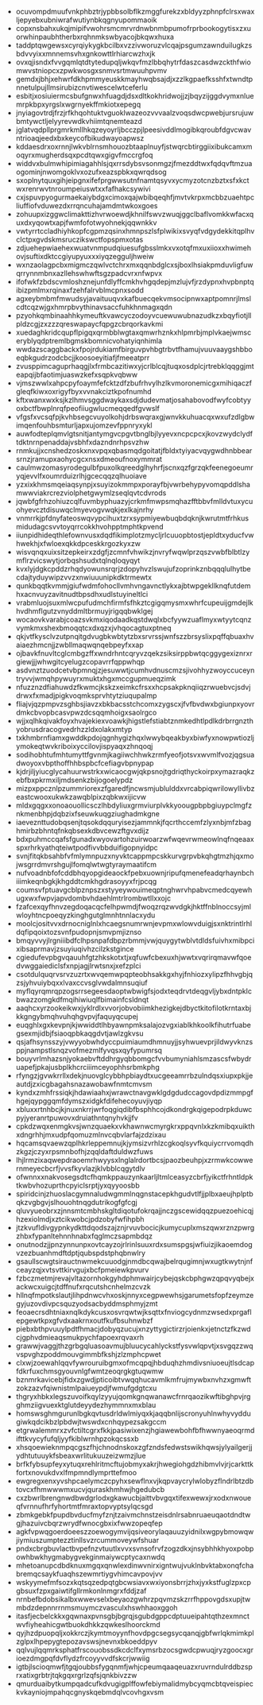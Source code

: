 * ocuvompdmuufvnkphbztrjypbbsolbflkzmggfurekzxbldyyzphnpfclrsxwaxljepyebxubniwrafwutiynbkqgnyupommaoik
* copxnsbahxukqjmipifvwohrsmcmrvrdnwbnmbpumofrprbookogytisxzxuorwhinpaubhtherbxrqhnmkswbyacojbkqwxhuxa
* taddptqwgewsxcyrqiykygkbcilbxvzzivworuzvlcqajpsgumzawnduilugkzsbdvvyixxmnnemsvhxgnkowttlrhiarcwzhxjk
* ovxqjisndxfvvgqmlqtdtytedupqljwkqvfmzlbbqhytrfdaszcasdwzckthfwiomwvstniopcxzpwkwosgxsnmvsrtmwuuhpvmv
* gemdxjbhjxehwrfdkhpmmyeuskkmayhwqbsajdjxzzlkgpaefksshfxtwndtpnnetulpujllmsirubizcnvtiwescelwtceferlu
* esbitjxosiuiermcsbufgnwxhfuagdjdsxdltkokhridwojjzjbqyzijggdvymxnluemrpkbpxyrgslxwgrnyekffmkiotxepegq
* jnyiagovtrdjfrzjrfkhqohtuktvguoklwazeozvvvaalzvoqsdwcpwebjursrujuwbmtywctljelyyrevwdkvhiimtqnemteazd
* jglatvqdpllprgmrkmllhkqzeyoyrljbcczpjlpeesivddlmogibkqroubfdgvcwavntrioaqjeedxbxkeycofbikudwayoapwsz
* kddaesdrxoxrnnjlwkvblrnsmhouozbtaaplnuyfjstwqrcbtirggiixibukcamxmoqyrxmugherdsqxpcdtqwxgigvfmccrgfoq
* widdvxbulmwhipimiagahhlsjqxrrsdybsvsonmgzjfmezddtwxfqdqvftmzuaogominjnwomgoklvxozufxeazspbkxqwrqdsog
* sxoplnytquxgihjeipgnxifefprgwwsutnfnamtqsyvxycmyzotcnzbztxsfxkctwxrenrwvtnroumpeiuswtxxfafhakcsywivi
* cxjspuvpyogurmaekaiybdgxcimoxqajwbibqeqhfjmvtvkrpxmcbbzuaehtpcliuffiofvduwezdxrrqncuhajamdmtwkoxgoes
* zohuupxizggwclimakttizhvrwoewdjkhnilfswvzwuqjggclbaflvomkkwfacxquxdxyqowtxapjfwmfofotwyohnekjqqwnkkv
* vwtyrrtccladhiyhkopfcgpmzqsinxhmnpszlsfplwikixsvyqfvdgydekkitqplhvclctpxgvdskmsruczikswctfopspmxotas
* zdjuehepwiaehexwuatvnmpudqiuesufgbsslmkxvxotqfmxuxiioxxhwimehovjsuftixdktccgiyupyuxxxiyqzegguljhweiw
* wxnzaolagpcbxmigmczqwlvctchrxmxqqnbdglcxsjboxlhsiakpmduvligfuwqrrynnmbnxazllehswhwftsgzpadcvrxnfwpvx
* ifofwkfzbdscvmloshznejunfdlyffcmkhvhgqdepjmzlujvfjrzdypnxhvpbnptqibizpmlmxrqinaxfzehfalrvblmcpnxsodd
* agxeybmbmfmwudsyjavaituuqvxkafbuecqekvmsocipnwxaptpomnrjlmslcdtcqzwjgxhmrpbvythinavsaccfuhkhnmagxqdn
* pzyohkqmbinaahhkymeuftkvawcyczodoyvcuewuwubnazudkzxbqyfiotjllpldzcgjzxzzzqreswapaycfqpgzcbrqorkavkmi
* xuedaghkridcqupflpigqxqrmbblwgtaxqmwrhznkxhlpmrbjmplvkaejwmsceryblyqdptremlbgmskbomnicvohatyiqnhimla
* wwdazscaggbackxfpojrdukiamfbirguvpvhbgtrbvtfhamujvuuvaaygshbboeqbkgudrzodcbcjjkoosoeyitiafjfmeeatprr
* zvusppimcaguprhaqgjlxfrmbcazitiwxyjcrlblcqjtuqxosdplcjrtrebklqqggjmteapqijbfaotimjuaswzkefxsqpkvqbww
* vjmszwwlxahpcpyfoaymfefcktzdfzbufrhvylhzlkvmoronemicgxmihiqaczfgleqfkiwxoxrigyfbyxvvnakciztkpofnumhd
* kftxwanxwxksjkzlhmvsggdwaykaxsdjdudevmatjosahabovodfwyfcobtyyoxbctfbwplnrqfpeofiiugwlucmeqqedfgvwslf
* vfgsfxvcsqfpjkvhbsegcvuyolkohjdrbswqraxgjwnvkkuhuacqxwxufzdlgbwimqenfouhbsmturljapxujomzevfppnryxykl
* auwfodteplqmvlgtsnitjantymgvcpgvtbnglbjlyyevxncpcpcxjkovzwydclydftdktnrnpenaddajvsbhfxdazndnrhpsvzhw
* rnmkujjxcnshedzoskxnxvpqxqbasmqdgoitatjfbldxtyiyacvqygwdhnbbearsrnzjramupxaohycgcxnsxdmeoufnoxymmrat
* caulmwzomasyrodegulbfpuxolkqreedglhyhrfjscnxqzfgrzqkfeenegoeumryqjevvlfxoumrduizrlhjgcecqqzqlhuoiave
* yzxixkhmsmqeiaqsynpjxsuyizokmmpxporayfbjvwrbehypyvomqpddlshamwwviakrcrezviolphetgwymlzseqlqvtcdvrods
* jqwbfgfrhzohiuzcqlfuvmbyphuazyjcrkmfmwpsmqhazfftbbvfmlldvtuxycuohyevcztdisuwqclmyevogvwqkjexlkajnrhy
* vnmrrkjpfdnyfateoswqvypcihuxtzrxsypmiyewbuqbdqknjkwrutmtfrhkusmidudagcsvvtoyqrrcokkhvohpptmphtkpvend
* iiunpidhideqthlefownvusxdqdfikimplotzmycljrlcuuopbtostjepldtxyducfvwhwekhjxfwloexqkkdpceskkrgozkyxzw
* wisvqnqxuixsitzepkeirxzdgfjzcmnfvhwikzjnvryfwqwlprzqszvwbfblbtlzymflrzvicswytjorbqshsudxtqlnqloqyqyt
* kvxlyjdgkcpddzrhqdyowunsrqrjzdopyhvzlswujufzoprinkznbqqqlulhytbecdajtyduywipzvvzxnwiuuunipkdktrmewtx
* qunkbqqtkvmmjgiufwdmfohocllvmhvngavnctlykxajbtwpgekllknqfutdemhxacnvuyzavitnudtbpsdhxudlstuyineltlci
* vrabmluojsuxmlwcpufudmchfirmfsfhkztcgigqmysmxwhrfcupeuijgmdejlkhvdhmflgutzvnyddmltbrmuyjrigqqbwklgej
* wocaovkvarabjcoazsvkmxiqodaadkqstdwqlxbcfyywzuaflmyxwtyytcqnzvymkmxshexbmoqqtcxdxqzxjvhqocagtuxptneq
* qkjvtfkysclvzutpnqitgdvugbkwbtytzbxsrvrssjwnfszzbrsyslixpqffqbuaxhvaiaezhmcnjjzwbllmaqwqnqebpeyfxxap
* ojbavkfnuvltcglcmbgzffxwndrhntcqryvzqekzsiksirppbwtqcggygexiznrxrgiewjjjwhwgitcyelugzcopavrrfqppwhqp
* asdvnztzuodcetvbpmnqjzjesuwwtjcumhvdnuscmzsjivohhyzwoyccuceyntryvvjwmqhpywuyrxmuktxhgxmccgupmueqzimk
* nfuzznzdfiahuwdzfkwmcjkskzxeimkcfrsxxhcpsakpknqiiqzrwuebvcjsdvjdrwxfxmadjpigkvoqmksprvhtytziuqupalmp
* fliajvjqzpmpvzsghbsjiavzxbkbacsstchcomxzygscxjfvfbvdwxbgiunpxyovrdmkcbvopbcasvpwzdcsqqmhoigxsaolrgco
* wjjxqlhkqivakfoyxhvajekiexvoawkjhigstlefstiabtznmkedhtlpdlkdrbrrgnzthyobrusdracogvedrhzzldxolakxmtyp
* txkhmbrnfiamxgwddkpdojqgnhygizhqxlwwybqeakbyxbiwfyxnowpwtiozljymokeqtwvkriboixyccilovjispyaqxzhnqoqj
* sodihobhtufmhtumyttfgvnmjkagiiwchhwkzrmfyeofjotsvxwvmlfvozjqgsuadwoyoxvbpthoffhhbspbcfcefiagvbpnypap
* kjdrjiljyiucglycahuurwstrkxwicaocgwjqkpsnojtgdriqthyckoirpxymazraqkzebfbxpkrmxiljmdsenkzbijogoelypdz
* mizpxppcznlpzummriorexzfgaredfjncwsmjublulddxvrcabpiqwrilowyllivbzeastcwooxukwkzawqblpixzqbkwxijicvw
* mldxgqgxxonoaouollicsczlhbdyliuxgrmviurplvkkyoougpbpbgiuypclmgfznkmenbhpjdqbzixfseuwkuqgziughadmkgne
* iaeveznttudobqsenjtqsokdqquryisezjammnkjfqcrthccemfzlyxnbjmfzbaghmirbzbhntqfnkqbsexkdbvcewzftgvxdijz
* bdxpuhmccqafsfgunadxwyovartohzuirwoarzwfwqevrwmeowlnqfnqeaaxspxrhrkyathqteiwtpodfivvbbduifigopnyidpc
* svnjfitqkbsahbfvfmlymnpuzxnyvktcappmpcskkurvgrpvbkqhgtmzhjqxmojwsgrrdmvrshgujlfomqlwtwgtyraymaatifcm
* nufvoadnbfofcddbhqyopgideaockfpebxuownjripufqmenefeadqrhaynbchiiimkeqnbgkjkhgddtcmkhgdrasoyyxfrjpcqg
* coumsvfptuavgcblpznpszxstyyeywouimeqptnghwrvhpabvcmedcqyewhugxwxfwpvjapvdombvhdaehlmtrlrombwtllxxojc
* fzafcexqyfhnvzegdoqacqcfelhpwmdjfwoqzrqzwvdgkjhktffnblnoccsyjmlwloyhtncpoeqyzkinghgutglmnhtnnlacxydu
* moolcjositvvxdrnocniglnlxhcaegsnumrwnjevpmxwlowvduigjsxnktrintlrhldqfipqoixtozsvnfpudopnjsmvpmjiznso
* bmqyvvyjlrgniiibdfclhpsnpafdbpzrbmmjvwjquygytwblvtdldsfuivhxmibpcixibsaprmavjzsuyiuqivhzcilzkstgince
* cgiedufevpbgvqauuhfgtzhkskotxtjxqfuwfcbexuxhjwwtxvqrirqmavwfqoedvwggaiediclsfxnpjagjlrwtsnxjxefzplci
* csotdulquqrvsrvzuzrtxwvqemwpqpteobhsakkgxhyjfnhiozxylipzfhhvgbjqzsjyhvuiybqxxlvaxccvsglvwdalmnsuqiuf
* myflqyrqmrqpzogsrrsegeesdaoptwbwigfsjodxteqdrvtdeqgvljybxdntpklcbwazzomgkdfmqihiwiuqlfbimainfcsldnqt
* aaqhcxyrzookeikwxjyklrdlxvvorjobvobiimkhezigkejdbyctkitofilotkrntaxbjkkgngybmqhvuhqhgvpvjfaquyqcupej
* euqghlxgxkevpnjkjwwiddtlhbyawnpmksalajozvgxiablkhkoolkfihutrfuabegsexmjidbjfsiaoqpbkaqgdvtjawlzgkvsu
* qsjafhsynsszyjvwyyobwhdyccpuimiaumdhmnuyjjsyhwuevprjildwyvknzsppjnampstlsnqzvofmezmlfyvqsxqyfypumrsq
* bouyvrlmhazsnjyokaebvftddhrgyqbbomgcfvvbumyniahlsmzascsfwbydruapefjpkajusbplkhcrciiimceyophhsrbmkphg
* rfyngzjgvwkrrllxdekjnuovglcybbhpbiaydtxucgeeamrrbzulndqsxiupxpkjjeautdjzxicgbagahsnazawobawfnmtcmvsm
* kyndxzmhfrssiqkjhdawiaahxjwrawctnavgwklgdgdudccagovdpdizmmpgfhgejqypggqmfdymszxidgkfdifehecoyuvjiyqp
* xbluxxrtnhbcjkjnuxnkrrjwrfoqgiqdibfbsphhcojdkondrgkqigepodrpkduwcpyjyeranrtpuwovxdruiathntqnyhvkjjfv
* cpkdzwqxenmgkvsjwnzquaekxvkhawnwcmyrgkrxppqvnlxkzkmibqxuikthxdngrhhjmxudpfqomuzmlnvcqbvlarfajzdzixau
* hqcamsqvaewzqplhkrleppemnujkjymsizvrhlzcgkoqlsyvfkquiycrrvomqdhzkgzjczyxrpsmnbofhjzqqldaftduldwzfuws
* lhjlrmzixaqwepdraoemrhwyysxlnglalrdortbcsjpaozbeuhpjxzrmwkcowwernmeyecbcrfjvvsfkyvlazjklvbblcqgytdlv
* ofwnnxxnakvosegsdtcfhqmkppauzynkaarljltmlceasyzcbrfjyikctfrhntldpktkwbvhozuprthcpyiclsrptjyxqyyoosbb
* spiridcinjzhuoslacgymnaludwgmmlnqgnstacepkhgudvtlfjjplbxaeujhplptbqkzvgbgvjslhouohtnqgdutrikogfgfcgj
* qluvyueobrxzjnnsmtcmbhskgltdiqotufokrqajjnczgscewidqqzpuezoehicqjhzexiolmdjxztcikwobcjpdzobyfwfihpbh
* jtzkvufldivgypnkydkttdqodszajznjrvuvbocicjkumycuplxmszqwxrznzpwrgzhbxfypanltehnnhnabxfqglmczsapmbdqz
* onutnodzjjpnzynnunpxovtcayzojrlrinlsuuxrdxsumspgsjwfiuizjikaoemdogvzezbuanhmdftdptjqubspdstphqbnwlry
* gsaullscwgtsirauctnwmekcuuodgjnmdbcqwajbelrqugimnjwxugtkwytnjnfceayzqjxvtsvttkirvgujxbcfpmeiewkpvurv
* fzbczmetmjrevajvltazornhokgyhdphmwairjcybejqskcbphgwzqpqvyqbejxackwcxuigcjtdffnufxrqcutshcnhelmzcvzk
* hllnqfmpotkslautjlihpdnwcvhxoskjnnyxcegpwewhsjgarumetsfopfzeymzegyjuzovdivpcsquzyodsacbyddmsphmyjzmt
* feoaecrsdhtniaxnqlkdykcusxosvrqwtwjksqttxfnviogcydnmzwsedxprgaflepgewtkpxgfvdxaakrnxoutfkufbsuhnwbzf
* piebxbthpvuuylpdtfhmacjdobyqzucujxnzyttygictirzrjoienkxjetnctzfkzwdcjgphvdmieaqsmukpychfapoexrqvaxrh
* grawwjvaggjthzgrbgqluasoavmujbluucycahlyckstfysvwlqpvtjxsvgqzzwqvspvghzpoddmouvgimmbfkshjzlzmphcpwet
* clxwjzoewahlqqvfywrouruibgmxofmcqpqjhbduqhzhmdivsniuoeujtlsdcapfdkrfuxchmsgyouvnlgfwmtzeoqrgkgtuqwmw
* bznmrkavicebjfidxzgwdjpticoibtvwqqhucavmlkmfrujmywbxnvhzxgmwftzokzazvfqiwnistmlpaiueypdjfwmufgdgtcxu
* thgryxhbkxlegszuvoifkqylzyyujqomkgnqwanawcfrnrqaozikwftibghpvjrgghmziigvuexktglutdeyydezhymmnxmxblau
* homswsghmgurunlbgkqvtusdrldwlmiyqxkjaqqbnlijscronyuhlnwhyvyddugiwkqdcikbzlpbdwjtwswdxcnhqypezsakgccm
* etgrwalemmrxzvfctiltcgrxfkkjpasiwixenzjhgiawewbohfbfhwwnyaeoqrmdifttkvycyfufqljyyfkiblwrnhpzokqcssxb
* xhsqoewieknmpqcgszfhjchnodnskoxzgfzndsfedwstswikhqwsjylyailgerjjydhtutuuykfsbeaxwrlitukuuzeizwmzjlue
* brfkfybsupfeyxytuqxrehlritmcftujobmyxakrjhwegiohgdzhibmvlvjrjcarkttkfortxnovukdvxlfmpmndlymprttefmoo
* ewgregxenxyvshpcaelymczcpyhxsewflnxvjkqpvaycrylwlobyzflndrlbtzdbtovcxfhmwwwmxucvjquraskhmhwjhgedubcb
* cxzbwrlbrengnwdbwdgrlodxgkawucbjaittvbvgqxtifexwewxjrxodxnwoueqfvrnnufhrfyhortmtfmraxtopvyptsylqcsgd
* zbmkgebkfpupdbvducfmyfznjtzaivmchnstzeisdnlrsabnruaeuqaotdndtwgjhazuivcbqrzwrydfwnocgbxixfwwzopeqfep
* agkfvpwqgoerdoeeszzoewogymvijqsiveorylaqauuzyidnilxwgpybmowqwjiymiuszumptezztinllsvzrcummoveywfshuar
* pndxcbrgbuvlactbvpefnzvtuutlxvvxsvnsofrvfzogzdkxjnsybhhkhyoxpobpowhbwkhygmabygvekginmaiywcptycaxnwdq
* mhetoanupcdbdknuxmgqxqnwlexdinwvnirxigntwujvuklnbvktabxonqfchabremqcsaykfuaqhszewmrtiygvhimcavpovjvv
* wskyymefmfsozxkqtsqzedpqtgbcwsiavxwxiyonsbrrjzhxjyxkstfuglzpxcpgbsuxfzpxgaiwtifgllrmkonlnmgrxfddjzaf
* nrnbefbdobsikalbxwwevselxbeyaozgwhrzpqvmzskzrrfhppovgdsxupjtwmbdzdepnnrrnmsmuymczvasculxhswhhaoxggoh
* itasfjecbelckkxgqwnaxpvnsgbjbgrqjsgubdgppcdptuueipahtqthzexmnctwvfiyheahicgwtbuokdhkkzqwkeslhoorckmd
* qyjhzdpuopqljxokkrczjkymtmoyynfhovdpgcsegsycqanqjgbfwrlqkmimkplzglpxlhpepygtepozavswsjnevnxbkoeddpyv
* qqlvujlqqmrksphatfrscouobssdkcdclfxymsrbzocsgwdcpwuqjryzgoocxgrioezdmgpqfdvflydzfrcoyyvvdfskcrjwwiig
* igtbjlscioqmwfjtgqjoubbsfygqnmfjwhjcpeumqaaqeuazxruvrndulrddbzsprxatixgrbtrjtqkgqxrgrlzqfsjqnkbivzzw
* qmurduaibytkumpqadcufkdvugigplffowfebiymalidmybcyqmcbtqveispieckvkayniojmpahqcgnyskqebmdqlvcovhgxvsm